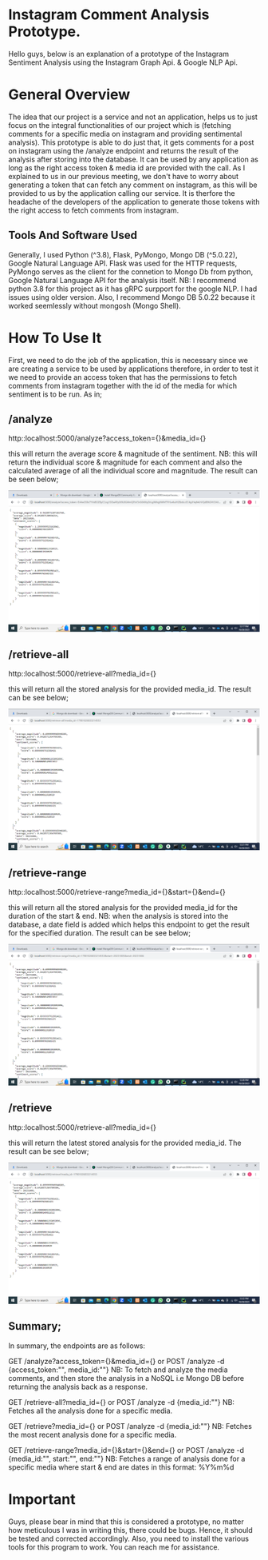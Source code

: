 # Instagram Comment Analysis Prototype.  
Hello guys, below is an explanation of a prototype of the Instagram Sentiment Analysis using the Instagram Graph Api.
& Google NLP Api.  

# General Overview  
The idea that our project is a service and not an application, helps us to just focus on the integral functionalities of our project which is (fetching comments for a specific media on instagram and providing sentimental analysis). This prototype is able to do just that, it gets comments for a post on instagram using the /analyze endpoint and returns the result of the analysis after storing into the database. It can be used by any application as long as the right access token & media id are provided with the call. As I explained to us in our previous meeting, we don't have to worry about generating a token that can fetch any comment on instagram, as this will be provided to us by the application calling our service. It is therfore the headache of the developers of the application to generate those tokens with the right access to fetch comments from instagram.  

## Tools And Software Used  
Generally, I used Python (^3.8), Flask, PyMongo, Mongo DB (^5.0.22), Google Natural Language API. Flask was used for the HTTP requests, PyMongo serves as the client for the connetion to Mongo Db from python, Google Natural Language API for the analysis itself. NB: I recommend python 3.8 for this project as it has gRPC surpport for the google NLP. I had issues using older version. Also, I recommend Mongo DB 5.0.22 because it worked seemlessly without mongosh (Mongo Shell).  


# How To Use It  
First, we need to do the job of the application, this is necessary since we are creating a service to be used by applications therefore, in order to test it we need to provide an access token that has the permissions to fetch comments from instagram together with the id of the media for which sentiment is to be run. As in;

## /analyze  


http::localhost:5000/analyze?access_token={}&media_id={}  

this will return the average score & magnitude of the sentiment. NB: this will return the individual score & magnitude for each comment and also the calculated average of all the individual score and magnitude.  The result can be seen below;  


![/analyze](./result_images/analyze.png)  

## /retrieve-all  


http::localhost:5000/retrieve-all?media_id={}  

this will return all the stored analysis for the provided media_id.  The result can be see below;  


![/retrieve-all](./result_images/retrieve-all.png)  

## /retrieve-range  


http::localhost:5000/retrieve-range?media_id={}&start={}&end={}  

this will return all the stored analysis for the provided media_id for the duration of the start & end. NB: when the analysis is stored into the database, a date field is added which helps this endpoint to get the result for the specified duration.  The result can be see below;  


![/retrieve-range](./result_images/retrieve-range.png)  

## /retrieve  


http::localhost:5000/retrieve-all?media_id={}  

this will return the latest stored analysis for the provided media_id.  The result can be see below;  


![/retrieve](./result_images/retrieve.png)  

## Summary;  
In summary, the endpoints are as follows:   

GET /analyze?access_token={}&media_id={} or POST /analyze -d {access_token:"", media_id:""}  NB: To fetch and analyze the media comments, and then store the analysis in a NoSQL i.e Mongo DB before returning the analysis back as a response.   


GET /retrieve-all?media_id={} or POST /analyze -d {media_id:""}  NB: Fetches all the analysis done for a specific media.   


GET /retrieve?media_id={} or POST /analyze -d {media_id:""}  NB: Fetches the most recent analysis done for a specific media.   


GET /retrieve-range?media_id={}&start={}&end={} or POST /analyze -d {media_id:"", start:"", end:""}  NB: Fetches a range of analysis done for a specific media where start & end are dates in this format: %Y%m%d    


# Important  
Guys, please bear in mind that this is considered a prototype, no matter how meticulous I was in writing this, there could be bugs. Hence, it should be tested and corrected accordingly. Also, you need to install the various tools for this program to work. You can reach me for assistance.

